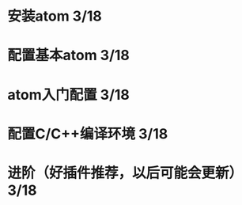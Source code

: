 # 安装atom                               3/18
# 配置基本atom                           3/18
# atom入门配置                           3/18
# 配置C/C++编译环境                       3/18
# 进阶（好插件推荐，以后可能会更新）        3/18
